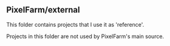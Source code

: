 PixelFarm/external
---

This folder contains projects that I use it as 'reference'.

Projects in this folder are not used by PixelFarm's main source.




